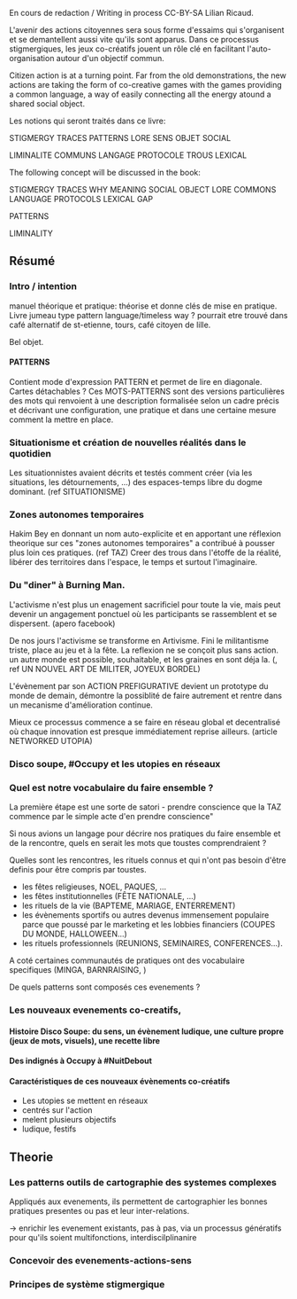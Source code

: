 En cours de redaction / Writing in process
CC-BY-SA Lilian Ricaud.


L'avenir des actions citoyennes sera sous forme d'essaims qui s'organisent et se demantellent aussi vite qu'ils sont apparus. Dans ce processus stigmergiques, les jeux co-créatifs jouent un rôle clé en facilitant l'auto-organisation autour d'un objectif commun.


Citizen action is at a turning point. Far from the old demonstrations, the new actions are taking the form of co-creative games with the games providing a common language, a way of easily connecting all the energy atound a shared social object.

Les notions qui seront traités dans ce livre:

STIGMERGY
TRACES
PATTERNS
LORE
SENS
OBJET SOCIAL 

LIMINALITE 
COMMUNS
LANGAGE
PROTOCOLE
TROUS LEXICAL

The following concept will be discussed in the book: 

STIGMERGY
TRACES
WHY
MEANING
SOCIAL OBJECT
LORE
COMMONS
LANGUAGE
PROTOCOLS
LEXICAL GAP

PATTERNS

LIMINALITY



## Résumé

### Intro / intention

manuel théorique et pratique: théorise et donne clés de mise en pratique. Livre jumeau type pattern language/timeless way ?
pourrait etre trouvé dans café alternatif de st-etienne, tours, café citoyen de lille.

Bel objet.

#### PATTERNS

Contient mode d'expression PATTERN et permet de lire en diagonale. Cartes détachables ? Ces MOTS-PATTERNS sont des versions particulières des mots qui renvoient à une description formalisée selon un cadre précis et décrivant une configuration, une pratique et dans une certaine mesure comment la mettre en place.

### Situationisme et création de nouvelles réalités dans le quotidien

Les situationnistes avaient décrits et testés comment créer (via les situations, les détournements, ...) des espaces-temps libre du dogme dominant. (ref SITUATIONISME)

### Zones autonomes temporaires

Hakim Bey en donnant un nom auto-explicite et en apportant une réflexion theorique sur ces "zones autonomes temporaires" a contribué à pousser plus loin ces pratiques. (ref TAZ) Creer des trous dans l'étoffe de la réalité, libérer des territoires dans l'espace, le temps et surtout l'imaginaire.

### Du "diner" à Burning Man.

L'activisme n'est plus un enagement sacrificiel pour toute la vie, mais peut devenir un angagement ponctuel où les participants se rassemblent et se dispersent. (apero facebook)

De nos jours l'activisme se transforme en Artivisme. Fini le militantisme triste, place au jeu et à la fête. La reflexion ne se conçoit plus sans action. un autre monde est possible, souhaitable, et les graines en sont déja la. (, ref UN NOUVEL ART DE MILITER, JOYEUX BORDEL)

L'évènement par son ACTION PREFIGURATIVE devient un prototype du monde de demain, démontre la possiblité de faire autrement et rentre dans un mecanisme d'amélioration continue.

Mieux ce processus commence a se faire en réseau global et decentralisé où chaque innovation est presque immédiatement reprise ailleurs. (article NETWORKED UTOPIA)

### Disco soupe, #Occupy et les utopies en réseaux

### Quel est notre vocabulaire du faire ensemble ?

La première étape est une sorte de satori - prendre conscience que la TAZ commence par le simple acte d'en prendre conscience"

Si nous avions un langage pour décrire nos pratiques du faire ensemble et de la rencontre, quels en serait les mots que toustes comprendraient ?

Quelles sont les rencontres, les rituels connus et qui n'ont pas besoin d'être definis pour être compris par toustes.

- les fêtes religieuses, NOEL, PAQUES, ... 
- les fêtes institutionnelles (FÊTE NATIONALE, ...) 
- les rituels de la vie (BAPTEME, MARIAGE, ENTERREMENT) 
- les évènements sportifs ou autres devenus immensement populaire parce que poussé par le marketing et les lobbies financiers (COUPES DU MONDE, HALLOWEEN...)
- les rituels professionnels (REUNIONS, SEMINAIRES, CONFERENCES...).

A coté certaines communautés de pratiques ont des vocabulaire specifiques (MINGA, BARNRAISING, )


De quels patterns sont composés ces evenements ?

### Les nouveaux evenements co-creatifs,

#### Histoire Disco Soupe: du sens, un évènement ludique, une culture propre (jeux de mots, visuels), une recette libre

#### Des indignés à Occupy à #NuitDebout



#### Caractéristiques de ces nouveaux évènements co-créatifs

- Les utopies se mettent en réseaux
- centrés sur l'action
- melent plusieurs objectifs
- ludique, festifs


## Theorie

### Les patterns outils de cartographie des systemes complexes

Appliqués aux evenements, ils permettent de cartographier les bonnes pratiques presentes ou pas et leur inter-relations.

-> enrichir les evenement existants, pas à pas, via un processus génératifs pour qu'ils soient multifonctions, interdiscilplinanire

### Concevoir des evenements-actions-sens

### Principes de système stigmergique



